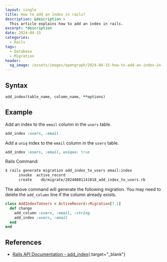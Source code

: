 ```yaml
---
layout: single
title: How to add an index in rails?
description: &description >
  This article explains how to add an index in rails.
excerpt: *description
date: 2024-04-15
categories:
  - Rails
tags:
  - Database
  - Migration
header:
  og_image: /assets/images/opengraph/2024-04-15-how-to-add-an-index-in-rails.png
---
```

## Syntax

```ruby
add_index(table_name, column_name, **options)
```

## Example

Add an index to the `email` column in the `users` table.

```ruby
add_index :users, :email
```

Add a `uniq` index to the `email` column in the `users` table.

```ruby
add_index :users, :email, unique: true
```

Rails Command:

```bash
$ rails generate migration add_index_to_users email:index
      invoke  active_record
      create    db/migrate/20240801141018_add_index_to_users.rb
```

The above command will generate the following migration.
You may need to delete the `add_column` line if the column already exists.

```ruby
class AddIndexToUsers < ActiveRecord::Migration[7.1]
  def change
    add_column :users, :email, :string
    add_index :users, :email
  end
end
```

## References

- [Rails API Documentation - add_index](https://api.rubyonrails.org/classes/ActiveRecord/ConnectionAdapters/SchemaStatements.html#method-i-add_index){:target="_blank"}
